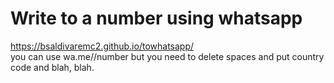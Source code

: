 # Write to a number using whatsapp
https://bsaldivaremc2.github.io/towhatsapp/  
you can use wa.me//number but you need to delete spaces and put country code and blah, blah.
